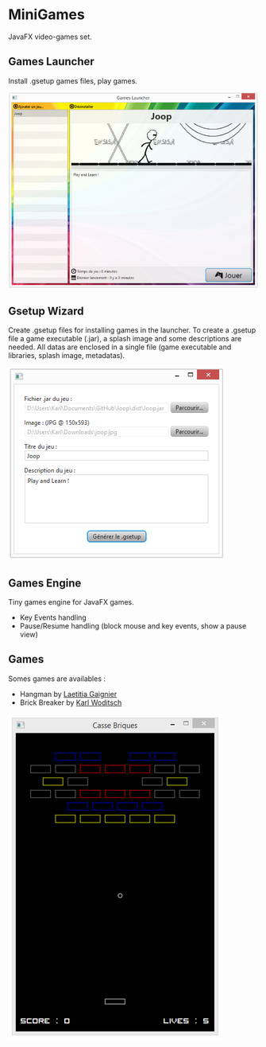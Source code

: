 MiniGames
=========

JavaFX video-games set.

Games Launcher
--------------

Install .gsetup games files, play games.

![Launcher Sample](sample-launcher.png)

Gsetup Wizard
-------------

Create .gsetup files for installing games in the launcher. To create a .gsetup file a game executable (.jar), a splash image and some descriptions are needed.
All datas are enclosed in a single file (game executable and libraries, splash image, metadatas).

![Gsetup Sample](sample-gsetup.png)

Games Engine
------------

Tiny games engine for JavaFX games.
* Key Events handling
* Pause/Resume handling (block mouse and key events, show a pause view)

Games
-----

Somes games are availables :
* Hangman by [Laetitia Gaignier](https://github.com/Laetitia28)
* Brick Breaker by [Karl Woditsch](https://github.com/Rauks)

![BrickBreaker Sample](sample-brickbreaker.png)

